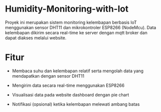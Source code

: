 # Humidity-Monitoring-with-Iot
Proyek ini merupakan sistem monitoring kelembapan berbasis IoT menggunakan sensor DHT11 dan mikrokontroler ESP8266 (NodeMcu). Data kelembapan dikirim secara real-time ke server dengan mqtt broker dan dapat diakses melalui website.

# Fitur
- Membaca suhu dan kelembapan relatif serta mengolah data yang mendapatkan   dengan sensor DHT11
- Mengirim data secara real-time menggunakan ESP8266
- Visualisasi data pada website dashboard dengan pie chart

- Notifikasi (opsional) ketika kelembapan melewati ambang batas
